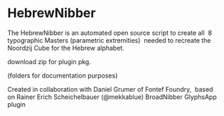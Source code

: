 # HebrewNibber

The HebrewNibber is an automated open source script to create all 
8 typographic Masters (parametric extremities) 
needed to recreate the Noordzij Cube for the Hebrew alphabet. 


download zip for plugin pkg.

(folders for documentation purposes)


Created in collaboration with Daniel Grumer of Fontef Foundry, 
based on Rainer Erich Scheichelbauer (@mekkablue) BroadNibber GlyphsApp plugin
